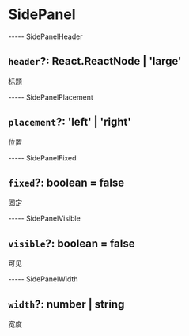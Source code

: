 # SidePanel

----- SidePanelHeader

## `header`?: React.ReactNode | 'large'

标题

----- SidePanelPlacement

## `placement`?: 'left' | 'right'

位置

----- SidePanelFixed

## `fixed`?: boolean = false

固定

----- SidePanelVisible

## `visible`?: boolean = false

可见

----- SidePanelWidth

## `width`?: number | string

宽度
